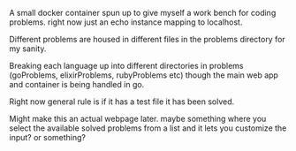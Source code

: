 A small docker container spun up to give myself a work bench for coding problems.
right now just an echo instance mapping to localhost. 

Different problems are housed in different files in the problems directory for my sanity. 

Breaking each language up into different directories in problems (goProblems, elixirProblems, rubyProblems etc) though the main web app and container is being handled in go. 

Right now general rule is if it has a test file it has been solved.

Might make this an actual webpage later. maybe something where you select the available solved problems from a list and it lets you customize the input? or something? 